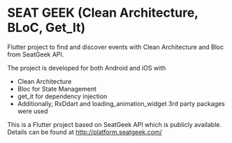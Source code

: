 # SEAT GEEK (Clean Architecture, BLoC, Get_It)

Flutter project to find and discover events with Clean Architecture and Bloc from SeatGeek API.

The project is developed for both Android and iOS with

* Clean Architecture
* Bloc for State Management
* get_it for dependency injection
* Additionally, RxDdart and loading_animation_widget 3rd party packages were used

This is a Flutter project based on SeatGeek API which is publicly available. Details can be found at
http://platform.seatgeek.com/



